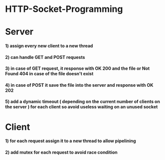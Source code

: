 # HTTP-Socket-Programming
# Server 
#### 1) assign every new client to a new thread 
#### 2) can handle GET and POST requests 
#### 3) in case of GET request, it response with OK 200 and the file or Not Found 404 in case of the file doesn't exist
#### 4) in case of POST it save the file into the server and response with OK 202
#### 5) add a dynamic timeout ( depending on the current number of clients on the server ) for each client so avoid useless waiting on an unused socket



# Client 

#### 1) for each request assign it to a new thread to allow pipelining
#### 2) add mutex for each request to avoid race condition


